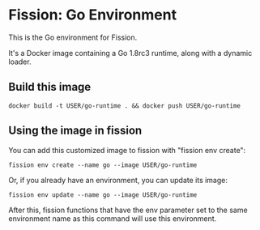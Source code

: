 # Fission: Go Environment

This is the Go environment for Fission.

It's a Docker image containing a Go 1.8rc3 runtime, along with a dynamic loader.

## Build this image

```
docker build -t USER/go-runtime . && docker push USER/go-runtime
```

## Using the image in fission

You can add this customized image to fission with "fission env
create":

```
fission env create --name go --image USER/go-runtime
```

Or, if you already have an environment, you can update its image:

```
fission env update --name go --image USER/go-runtime   
```

After this, fission functions that have the env parameter set to the
same environment name as this command will use this environment.
